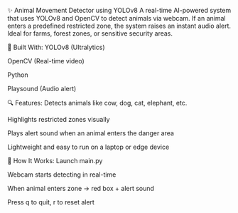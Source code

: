 ✨ Animal Movement Detector using YOLOv8
A real-time AI-powered system that uses YOLOv8 and OpenCV to detect animals via webcam. If an animal enters a predefined restricted zone, the system raises an instant audio alert. Ideal for farms, forest zones, or sensitive security areas.

🚀 Built With:
YOLOv8 (Ultralytics)

OpenCV (Real-time video)

Python

Playsound (Audio alert)

🔍 Features:
Detects animals like cow, dog, cat, elephant, etc.

Highlights restricted zones visually

Plays alert sound when an animal enters the danger area

Lightweight and easy to run on a laptop or edge device

📌 How It Works:
Launch main.py

Webcam starts detecting in real-time

When animal enters zone → red box + alert sound

Press q to quit, r to reset alert

